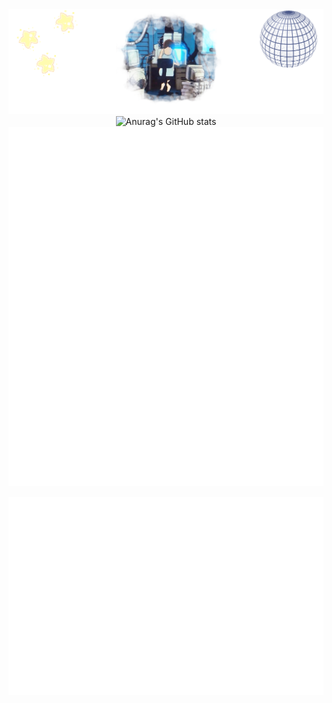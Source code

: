 <picture>
  <img src="https://github.com/teramotl/storage/raw/main/images/lain%20coding%20banner.png" alt="lain banner"">
</picture>  
  
<div align="center">
  <picture>
    <img src="https://github-readme-stats.vercel.app/api?username=teramotl&show_icons=true&theme=tokyonight" alt="Anurag's GitHub stats">
  </picture>
</div>

<div align="center">
  <picture>
    <img src="/github-metrics.svg" alt="Metrics">
  </picture>
</div>


![Steam Metrics](metrics.plugin.steam.svg)
